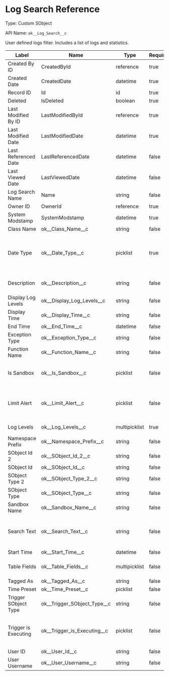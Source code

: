 # Log Search Reference

Type: Custom SObject

API Name: `ok__Log_Search__c`

User defined logs filter. Includes a list of logs and statistics.

| Label                | Name                            | Type          | Required | Description                                                                                                            |
| -------------------- | ------------------------------- | ------------- | -------- | ---------------------------------------------------------------------------------------------------------------------- |
| Created By ID        | CreatedById                     | reference     | true     |                                                                                                                        |
| Created Date         | CreatedDate                     | datetime      | true     |                                                                                                                        |
| Record ID            | Id                              | id            | true     |                                                                                                                        |
| Deleted              | IsDeleted                       | boolean       | true     |                                                                                                                        |
| Last Modified By ID  | LastModifiedById                | reference     | true     |                                                                                                                        |
| Last Modified Date   | LastModifiedDate                | datetime      | true     |                                                                                                                        |
| Last Referenced Date | LastReferencedDate              | datetime      | false    |                                                                                                                        |
| Last Viewed Date     | LastViewedDate                  | datetime      | false    |                                                                                                                        |
| Log Search Name      | Name                            | string        | false    |                                                                                                                        |
| Owner ID             | OwnerId                         | reference     | true     |                                                                                                                        |
| System Modstamp      | SystemModstamp                  | datetime      | true     |                                                                                                                        |
| Class Name           | ok\_\_Class_Name\_\_c           | string        | false    |                                                                                                                        |
| Date Type            | ok\_\_Date_Type\_\_c            | picklist      | true     | Time Preset field will be used if Preset selected. Start Time and End Time fields will be used if Date Range selected. |
| Description          | ok\_\_Description\_\_c          | string        | false    | Auto-populated description of this search.                                                                             |
| Display Log Levels   | ok\_\_Display_Log_Levels\_\_c   | string        | false    |                                                                                                                        |
| Display Time         | ok\_\_Display_Time\_\_c         | string        | false    |                                                                                                                        |
| End Time             | ok\_\_End_Time\_\_c             | datetime      | false    |                                                                                                                        |
| Exception Type       | ok\_\_Exception_Type\_\_c       | string        | false    |                                                                                                                        |
| Function Name        | ok\_\_Function_Name\_\_c        | string        | false    |                                                                                                                        |
| Is Sandbox           | ok\_\_Is_Sandbox\_\_c           | picklist      | false    | Filter logs from sandbox/production. Keep blank to include all logs.                                                   |
| Limit Alert          | ok\_\_Limit_Alert\_\_c          | picklist      | false    | Filter logs with/without a limit alert. Keep blank to not filter on the Limit Alert field.                             |
| Log Levels           | ok\_\_Log_Levels\_\_c           | multipicklist | true     | Search logs by log level.                                                                                              |
| Namespace Prefix     | ok\_\_Namespace_Prefix\_\_c     | string        | false    |                                                                                                                        |
| SObject Id 2         | ok\_\_SObject_Id_2\_\_c         | string        | false    |                                                                                                                        |
| SObject Id           | ok\_\_SObject_Id\_\_c           | string        | false    |                                                                                                                        |
| SObject Type 2       | ok\_\_SObject_Type_2\_\_c       | string        | false    |                                                                                                                        |
| SObject Type         | ok\_\_SObject_Type\_\_c         | string        | false    |                                                                                                                        |
| Sandbox Name         | ok\_\_Sandbox_Name\_\_c         | string        | false    | Filter logs by sandbox name.                                                                                           |
| Search Text          | ok\_\_Search_Text\_\_c          | string        | false    | Search for logs by text. When used, log tables and log charts are limited to 2000 records.                             |
| Start Time           | ok\_\_Start_Time\_\_c           | datetime      | false    |                                                                                                                        |
| Table Fields         | ok\_\_Table_Fields\_\_c         | multipicklist | false    | Keep empty to auto-populate default list.                                                                              |
| Tagged As            | ok\_\_Tagged_As\_\_c            | string        | false    |                                                                                                                        |
| Time Preset          | ok\_\_Time_Preset\_\_c          | picklist      | false    |                                                                                                                        |
| Trigger SObject Type | ok\_\_Trigger_SObject_Type\_\_c | string        | false    | Filter logs logged from a trigger on a specific SObject.                                                               |
| Trigger is Executing | ok\_\_Trigger_is_Executing\_\_c | picklist      | false    | Filter logs logged from a trigger. Keep blank to not filter on the Trigger is Executing field.                         |
| User ID              | ok\_\_User_Id\_\_c              | string        | false    | Filter logs by user.                                                                                                   |
| User Username        | ok\_\_User_Username\_\_c        | string        | false    | Filter logs by user.                                                                                                   |
